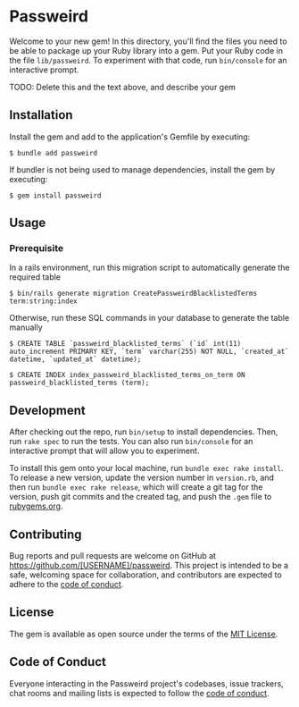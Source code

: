 # Passweird

Welcome to your new gem! In this directory, you'll find the files you need to be able to package up your Ruby library into a gem. Put your Ruby code in the file `lib/passweird`. To experiment with that code, run `bin/console` for an interactive prompt.

TODO: Delete this and the text above, and describe your gem

## Installation

Install the gem and add to the application's Gemfile by executing:

    $ bundle add passweird

If bundler is not being used to manage dependencies, install the gem by executing:

    $ gem install passweird

## Usage
### Prerequisite
In a rails environment, run this migration script to automatically generate the required table

    $ bin/rails generate migration CreatePassweirdBlacklistedTerms term:string:index

Otherwise, run these SQL commands in your database to generate the table manually

    $ CREATE TABLE `passweird_blacklisted_terms` (`id` int(11) auto_increment PRIMARY KEY, `term` varchar(255) NOT NULL, `created_at` datetime, `updated_at` datetime);

    $ CREATE INDEX index_passweird_blacklisted_terms_on_term ON passweird_blacklisted_terms (term);

## Development

After checking out the repo, run `bin/setup` to install dependencies. Then, run `rake spec` to run the tests. You can also run `bin/console` for an interactive prompt that will allow you to experiment.

To install this gem onto your local machine, run `bundle exec rake install`. To release a new version, update the version number in `version.rb`, and then run `bundle exec rake release`, which will create a git tag for the version, push git commits and the created tag, and push the `.gem` file to [rubygems.org](https://rubygems.org).

## Contributing

Bug reports and pull requests are welcome on GitHub at https://github.com/[USERNAME]/passweird. This project is intended to be a safe, welcoming space for collaboration, and contributors are expected to adhere to the [code of conduct](https://github.com/[USERNAME]/passweird/blob/main/CODE_OF_CONDUCT.md).

## License

The gem is available as open source under the terms of the [MIT License](https://opensource.org/licenses/MIT).

## Code of Conduct

Everyone interacting in the Passweird project's codebases, issue trackers, chat rooms and mailing lists is expected to follow the [code of conduct](https://github.com/[USERNAME]/passweird/blob/main/CODE_OF_CONDUCT.md).
